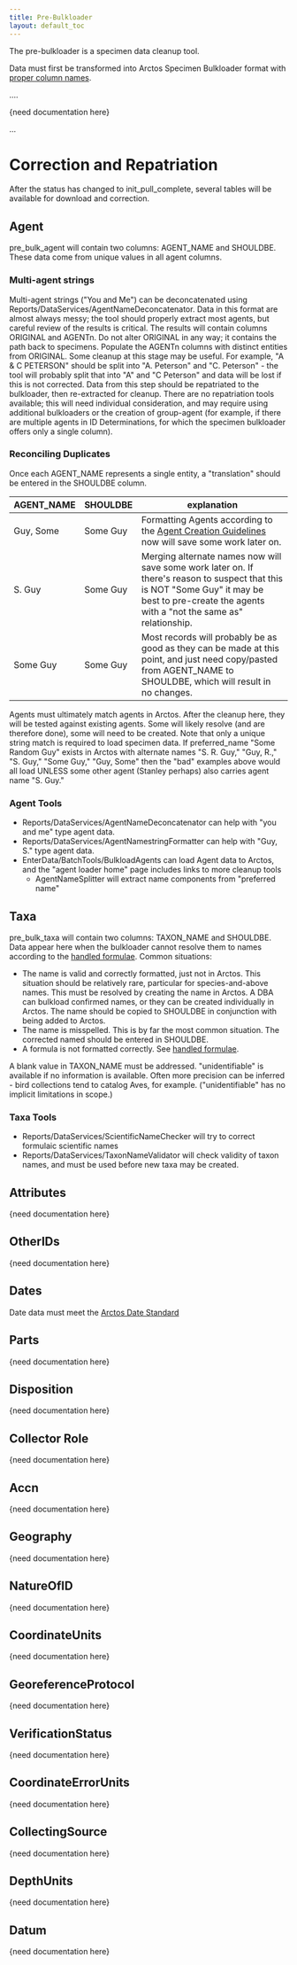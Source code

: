 ```yaml
---
title: Pre-Bulkloader
layout: default_toc
---
```


The pre-bulkloader is a specimen data cleanup tool.

Data must first be transformed into Arctos Specimen Bulkloader format with [proper column names](http://handbook.arctosdb.org/documentation/bulkloader.html).

....

{need documentation here}

...

# Correction and Repatriation

After the status has changed to init_pull_complete, several tables will be available for download and correction.

## Agent

pre_bulk_agent will contain two columns: AGENT_NAME and SHOULDBE. These data come from unique values in all agent columns.

### Multi-agent strings

Multi-agent strings ("You and Me") can be deconcatenated using Reports/DataServices/AgentNameDeconcatenator. Data in this format are almost always
 messy; the tool should properly extract most agents, but careful review of the results is critical. The results will contain columns
 ORIGINAL and AGENTn. Do not alter ORIGINAL in any way; it contains the path back to specimens. Populate the AGENTn columns with distinct entities
 from ORIGINAL. Some cleanup at this stage may be useful. For example, "A & C PETERSON" should be split into "A. Peterson" and "C. Peterson" - the 
 tool will probably split that into "A" and "C Peterson" and data will be lost if this is not corrected. Data from this step should be repatriated to the 
 bulkloader, then re-extracted for cleanup. There are no repatriation tools available; this will need individual consideration, and may require using 
 additional bulkloaders or the creation of group-agent (for example, if there are multiple agents in ID Determinations, for which the specimen bulkloader
 offers only a single column).
 
 ### Reconciling Duplicates

Once each AGENT_NAME represents a single entity, a "translation" should be entered in the SHOULDBE column.

| AGENT_NAME        | SHOULDBE           | explanation  |
| ------------- |-------------| -----|
| Guy, Some      | Some Guy | Formatting Agents according to the [Agent Creation Guidelines](http://handbook.arctosdb.org/documentation/agent.html#creating--maintaining-agents) now will save some work later on. |
| S. Guy      | Some Guy  |  Merging alternate names now will save some work later on. If there's reason to suspect that this is NOT "Some Guy" it may be best to pre-create the agents with a "not the same as" relationship. |
| Some Guy | Some Guy      |   Most records will probably be as good as they can be made at this point, and just need copy/pasted from AGENT_NAME to SHOULDBE, which will result in no changes. |


Agents must ultimately match agents in Arctos. After the cleanup here, they will be tested against existing agents. Some will likely resolve (and are therefore done), some will need to be created. Note that only a unique string match is required to load specimen data. If preferred_name "Some Random Guy" exists in Arctos with alternate names "S. R. Guy," "Guy, R.," "S. Guy," "Some Guy," "Guy, Some" then the "bad" examples above would all load UNLESS some other agent (Stanley perhaps) also carries agent name "S. Guy."


### Agent Tools
* Reports/DataServices/AgentNameDeconcatenator can help with "you and me" type agent data.
* Reports/DataServices/AgentNamestringFormatter can help with "Guy, S." type agent data.
* EnterData/BatchTools/BulkloadAgents can load Agent data to Arctos, and the "agent loader home" page includes links to more cleanup tools
    * AgentNameSplitter will extract name components from "preferred name"





## Taxa

pre_bulk_taxa will contain two columns: TAXON_NAME and SHOULDBE. Data appear here when the bulkloader cannot resolve them to names according to the [handled formulae](http://handbook.arctosdb.org/documentation/bulkloader.html#taxonomy). Common situations:

* The name is valid and correctly formatted, just not in Arctos. This situation should be relatively rare, particular for species-and-above names. This must be resolved by creating the name in Arctos. A DBA can bulkload confirmed names, or they can be created individually in Arctos. The name should be copied to  SHOULDBE in conjunction with being added to Arctos.
* The name is misspelled. This is by far the most common situation. The corrected named should be entered in SHOULDBE.
* A formula is not formatted correctly. See [handled formulae](http://handbook.arctosdb.org/documentation/bulkloader.html#taxonomy).

A blank value in TAXON_NAME must be addressed. "unidentifiable" is available if no information is available. Often more precision can be inferred - bird collections tend to catalog Aves, for example. ("unidentifiable" has no implicit limitations in scope.)

### Taxa Tools

* Reports/DataServices/ScientificNameChecker will try to correct formulaic scientific names
* Reports/DataServices/TaxonNameValidator will check validity of taxon names, and must be used before new taxa may be created.

 
## Attributes

{need documentation here}

## OtherIDs


{need documentation here}

## Dates

Date data must meet the [Arctos Date Standard](http://handbook.arctosdb.org/documentation/dates.html)

## Parts

{need documentation here}

## Disposition

{need documentation here}

## Collector Role
{need documentation here}

## Accn
{need documentation here}

## Geography
{need documentation here}

## NatureOfID
{need documentation here}

## CoordinateUnits
{need documentation here}

## GeoreferenceProtocol
{need documentation here}

## VerificationStatus
{need documentation here}

## CoordinateErrorUnits
{need documentation here}

## CollectingSource
{need documentation here}

## DepthUnits
{need documentation here}

## Datum
{need documentation here}



